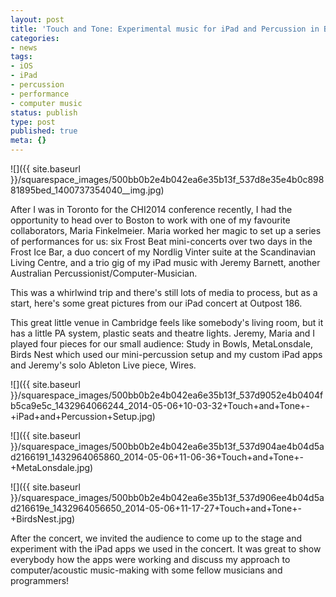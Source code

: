 ```yaml
---
layout: post
title: 'Touch and Tone: Experimental music for iPad and Percussion in Boston'
categories:
- news
tags:
- iOS
- iPad
- percussion
- performance
- computer music
status: publish
type: post
published: true
meta: {}
---
```


![]({{ site.baseurl }}/squarespace_images/500bb0b2e4b042ea6e35b13f_537d8e35e4b0c89881895bed_1400737354040__img.jpg)
  


After I was in Toronto for the CHI2014 conference recently, I had the opportunity to head over to Boston to work with one of my favourite collaborators, Maria Finkelmeier. Maria worked her magic to set up a series of performances for us: six 
Frost Beat mini-concerts over two days in the Frost Ice Bar, a duo concert of my 
Nordlig Vinter suite at the Scandinavian Living Centre, and a trio gig of my iPad music with Jeremy Barnett, another Australian Percussionist/Computer-Musician.

This was a whirlwind trip and there's still lots of media to process, but as a start, here's some great pictures from our iPad concert at Outpost 186.

This great little venue in Cambridge feels like somebody's living room, but it has a little PA system, plastic seats and theatre lights. Jeremy, Maria and I played four pieces for our small audience: 
Study in Bowls, 
MetaLonsdale, 
Birds Nest which used our mini-percussion setup and my custom iPad apps and Jeremy's solo Ableton Live piece, 
Wires.

![]({{ site.baseurl }}/squarespace_images/500bb0b2e4b042ea6e35b13f_537d9052e4b0404fb5ca9e5c_1432964066244_2014-05-06+10-03-32+Touch+and+Tone+-+iPad+and+Percussion+Setup.jpg)
  

  
   
![]({{ site.baseurl }}/squarespace_images/500bb0b2e4b042ea6e35b13f_537d904ae4b04d5ad2166191_1432964065860_2014-05-06+11-06-36+Touch+and+Tone+-+MetaLonsdale.jpg)
  

  
   
![]({{ site.baseurl }}/squarespace_images/500bb0b2e4b042ea6e35b13f_537d906ee4b04d5ad216619e_1432964056650_2014-05-06+11-17-27+Touch+and+Tone+-+BirdsNest.jpg)

After the concert, we invited the audience to come up to the stage and experiment with the iPad apps we used in the concert. It was great to show everybody how the apps were working and discuss my approach to computer/acoustic music-making with some fellow musicians and programmers!
